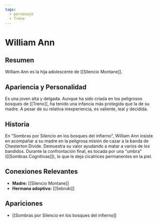```yaml
---
tags:
  - personaje
  - Treno
---
```


# William Ann

## Resumen
William Ann es la hija adolescente de [[Silencio Montane]].

## Apariencia y Personalidad
Es una joven alta y delgada. Aunque ha sido criada en los peligrosos bosques de [[Treno]], ha tenido una infancia más protegida que la de su madre. A pesar de su relativa inexperiencia, es valiente, leal y decidida.

## Historia
En "Sombras por Silencio en los bosques del infierno", William Ann insiste en acompañar a su madre en la peligrosa misión de cazar a la banda de Chesterton Divide. Demuestra su valor ayudando a matar a varios de los bandidos. Durante la confrontación final, es tocada por una "umbra" ([[Sombras Cognitivas]]), lo que le deja cicatrices permanentes en la piel.

## Conexiones Relevantes
* **Madre:** [[Silencio Montane]]
* **Hermana adoptiva:** [[Sebruki]]

## Apariciones
* [[Sombras por Silencio en los bosques del infierno]]

